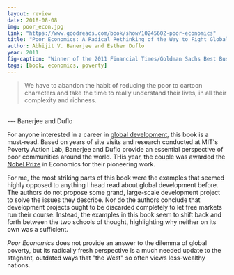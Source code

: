 ```yaml
---
layout: review
date: 2018-08-08
img: poor_econ.jpg
link: "https://www.goodreads.com/book/show/10245602-poor-economics"
title: "Poor Economics: A Radical Rethinking of the Way to Fight Global Poverty"
author: Abhijit V. Banerjee and Esther Duflo
year: 2011
fig-caption: "Winner of the 2011 Financial Times/Goldman Sachs Best Business Book of the Year Award"
tags: [book, economics, poverty]
---
```

> We have to abandon the habit of reducing the poor to cartoon characters and take the time to really understand their lives, in all their complexity and richness.
<br>
--- Banerjee and Duflo

<br>

For anyone interested in a career in <a href="/moral-obligation/">global development</a>, this book is a must-read. Based on years of site visits and research conducted at MIT's Poverty Action Lab, Banerjee and Duflo provide an essential perspective of poor communities around the world. THis year, the couple was awarded the [Nobel Prize](https://www.nytimes.com/2019/10/26/opinion/sunday/duflo-banerjee-economic-incentives.html) in Economics for their pioneering work.

For me, the most striking parts of this book were the examples that seemed highly opposed to anything I head read about global development before. The authors do not propose some grand, large-scale development project to solve the issues they describe. Nor do the authors conclude that development projects ought to be discarded completely to let free markets run their course. Instead, the examples in this book seem to shift back and forth between the two schools of thought, highlighting why neither on its own was a sufficient.

*Poor Economics* does not provide an answer to the dilemma of global poverty, but its radically fresh perspective is a much needed update to the stagnant, outdated ways that "the West" so often views less-wealthy nations.  
